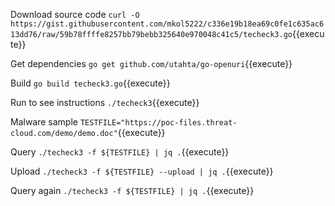 
Download source code
`curl -O https://gist.githubusercontent.com/mkol5222/c336e19b18ea69c0fe1c635ac613dd76/raw/59b78ffffe8257bb79bebb325640e970048c41c5/techeck3.go`{{execute}}

Get dependencies
`go get github.com/utahta/go-openuri`{{execute}}

Build
`go build techeck3.go`{{execute}}

Run to see instructions
`./techeck3`{{execute}}

Malware sample
`TESTFILE="https://poc-files.threat-cloud.com/demo/demo.doc"`{{execute}}

Query
`./techeck3 -f ${TESTFILE} | jq .`{{execute}}

Upload
`./techeck3 -f ${TESTFILE} --upload | jq .`{{execute}}

Query again
`./techeck3 -f ${TESTFILE} | jq .`{{execute}}
